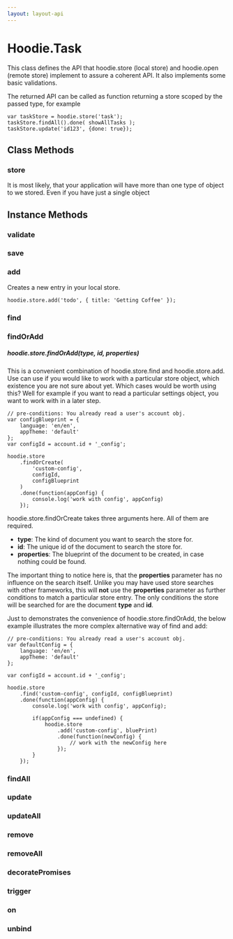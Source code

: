 ```yaml
---
layout: layout-api
---
```


# Hoodie.Task

This class defines the API that hoodie.store (local store) and hoodie.open
(remote store) implement to assure a coherent API. It also implements some
basic validations.

The returned API can be called as function returning a store scoped by the
passed type, for example

<pre><code>var taskStore = hoodie.store('task');
taskStore.findAll().done( showAllTasks );
taskStore.update('id123', {done: true});
</code></pre>


## Class Methods

### store

It is most likely, that your application will have more than one type of object
to we stored. Even if you have just a single object

## Instance Methods

### validate

### save

### add

Creates a new entry in your local store.

<pre><code>hoodie.store.add('todo', { title: 'Getting Coffee' });</code></pre>

### find

### findOrAdd

##### hoodie.store.findOrAdd(type, id, properties)

This is a convenient combination of hoodie.store.find and hoodie.store.add. Use can
use if you would like to work with a particular store object, which existence
you are not sure about yet. Which cases would be worth using this?
Well for example if you want to read a particular settings object, you want to
work with in a later step.

<pre><code>// pre-conditions: You already read a user's account obj.
var configBlueprint = { 
    language: 'en/en', 
    appTheme: 'default' 
};
var configId = account.id + '_config';

hoodie.store
    .findOrCreate(
        'custom-config', 
        configId, 
        configBlueprint
    )
    .done(function(appConfig) { 
        console.log('work with config', appConfig) 
    });
</code></pre>

hoodie.store.findOrCreate takes three arguments here. All of them are required.

 * **type**: The kind of document you want to search the store for.
 * **id**: The unique id of the document to search the store for.
 * **properties**: The blueprint of the document to be created, in case nothing could be found.

The important thing to notice here is, that the **properties** parameter has no
influence on the search itself. Unlike you may have used store searches
with other frameworks, this will **not** use the **properties** parameter
as further conditions to match a particular store entry. The only conditions the
store will be searched for are the document **type** and **id**.

Just to demonstrates the convenience of hoodie.store.findOrAdd, the below example
illustrates the more complex alternative way of find and add:

<pre><code>// pre-conditions: You already read a user's account obj.
var defaultConfig = {
    language: 'en/en', 
    appTheme: 'default'
};

var configId = account.id + '_config';

hoodie.store
    .find('custom-config', configId, configBlueprint)
    .done(function(appConfig) {
        console.log('work with config', appConfig);

        if(appConfig === undefined) {
            hoodie.store
                .add('custom-config', bluePrint)
                .done(function(newConfig) {
                    // work with the newConfig here
                });
        }
    });
</code></pre>


### findAll

### update

### updateAll

### remove

### removeAll

### decoratePromises

### trigger

### on

### unbind
